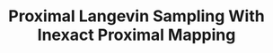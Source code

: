 ---
layout: default
title: Proximal Langevin Sampling With Inexact Proximal Mapping
authors: Matthias J. Ehrhardt, Lorenz Kuger, Carola-Bibiane Schönlieb
journal: arxiv preprint
year: 2023
preprint: https://arxiv.org/abs/2306.17737
status: preprint
---